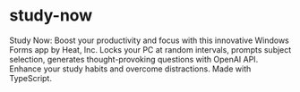 # study-now
 Study Now: Boost your productivity and focus with this innovative Windows Forms app by Heat, Inc. Locks your PC at random intervals, prompts subject selection, generates thought-provoking questions with OpenAI API. Enhance your study habits and overcome distractions. Made with TypeScript.
